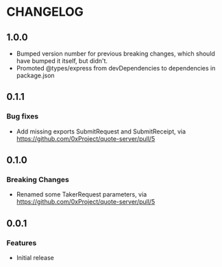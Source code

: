 # CHANGELOG

## 1.0.0

-   Bumped version number for previous breaking changes, which should have bumped it itself, but didn't.
-   Promoted @types/express from devDependencies to dependencies in package.json

## 0.1.1

### Bug fixes

-   Add missing exports SubmitRequest and SubmitReceipt, via https://github.com/0xProject/quote-server/pull/5

## 0.1.0

### Breaking Changes

-   Renamed some TakerRequest parameters, via https://github.com/0xProject/quote-server/pull/5

## 0.0.1

### Features

-   Initial release
